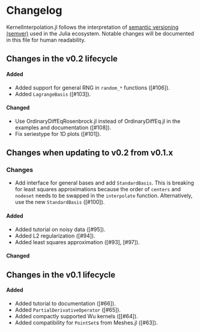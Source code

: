 # Changelog

KernelInterpolation.jl follows the interpretation of
[semantic versioning (semver)](https://julialang.github.io/Pkg.jl/dev/compatibility/#Version-specifier-format-1)
used in the Julia ecosystem. Notable changes will be documented in this file
for human readability.

## Changes in the v0.2 lifecycle

#### Added

- Added support for general RNG in `random_*` functions ([#106]).
- Added `LagrangeBasis` ([#103]).

#### Changed

- Use OrdinaryDiffEqRosenbrock.jl instead of OrdinaryDiffEq.jl in the examples and documentation ([#108]).
- Fix seriestype for 1D plots ([#101]).

## Changes when updating to v0.2 from v0.1.x

### Changes

- Add interface for general bases and add `StandardBasis`. This is breaking for least squares approximations because
  the order of `centers` and `nodeset` needs to be swapped in the `interpolate` function. Alternatively, use the new
  `StandardBasis` ([#100]).

#### Added

- Added tutorial on noisy data ([#95]).
- Added L2 regularization ([#94]).
- Added least squares approximation ([#93], [#97]).

#### Changed

## Changes in the v0.1 lifecycle

#### Added

- Added tutorial to documentation ([#66]).
- Added `PartialDerivativeOperator` ([#65]).
- Added compactly supported Wu kernels ([[#64]).
- Added compatibility for `PointSet`s  from Meshes.jl ([#63]).
